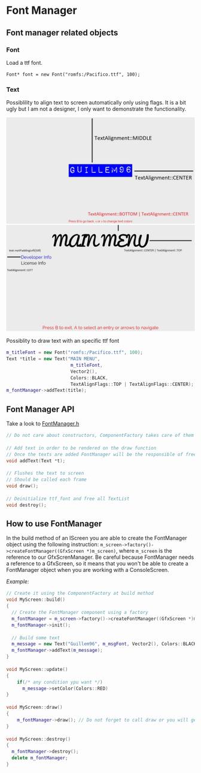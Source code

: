 # Font Manager

## Font manager related objects
### Font

Load a ttf font.

```                   /* (font_path, font_size) */
Font* font = new Font("romfs:/Pacifico.ttf", 100);
```

### Text

Possiblility to align text to screen automatically only using flags.
It is a bit ugly but I am not a designer, I only want to demonstrate the functionality.

![Text alignment](img/basic-screen.jpg)
![Text alignment](img/main-menu.jpg)

Possiblity to draw text with an specific ttf font

```cpp
m_titleFont = new Font("romfs:/Pacifico.ttf", 100);
Text *title = new Text("MAIN MENU",                                    // Text to render 
                        m_titleFont,                                   // Specify the font
                        Vector2(),                                     // Text position, in this case is useless because vertical and horizontal alignment is set
                        Colors::BLACK,                                 // Text color
                        TextAlignFlags::TOP | TextAlignFlags::CENTER); // Set the alignment
m_fontManager->addText(title);
```

## Font Manager API

Take a look to [FontManager.h](src/include/font-manager/FontManager.h)

```cpp
// Do not care about constructors, ComponentFactory takes care of them

// Add text in order to be rendered on the draw function
// Once the texts are added FontManager will be the responsible of free them
void addText(Text *t);

// Flushes the text to screen
// Should be called each frame
void draw();

// Deinitialize ttf_font and free all TextList
void destroy();
```

## How to use FontManager

In the build method of an IScreen you are able to create the FontManager object using the following instruction: ``m_screen->factory()->createFontManager((GfxScreen *)m_screen)``, where ``m_screen`` is the reference to our GfxScrenManager.
Be careful because FontManager needs a reference to a GfxScreen, so it means that you won't be able to create a FontManager object when you are working with a ConsoleScreen.

*Example:*

```cpp
// Create it using the ComponentFactory at build method
void MyScreen::build()
{
  // Create the FontManager component using a factory
  m_fontManager = m_screen->factory()->createFontManager((GfxScreen *)m_screen);
  m_fontManager->init();

  // Build some text 
  m_message = new Text("Guillem96", m_msgFont, Vector2(), Colors::BLACK, TextAlignFlags::MIDDLE | TextAlignFlags::CENTER);
  m_fontManager->addText(m_message);
}

void MyScreen::update()
{
    if(/* any condition ypu want */)
      m_message->setColor(Colors::RED)
}

void MyScreen::draw()
{
    m_fontManager->draw(); // Do not forget to call draw or you will get the screen empty
}

void MyScreen::destroy()
{
  m_fontManager->destroy();
  delete m_fontManager;
}
```
